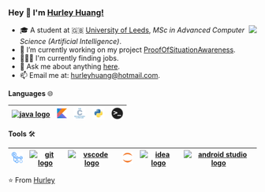 ### Hey 👋 I'm [Hurley Huang!](http://hurley.fun) 

<img align="right" src="https://github-readme-stats.vercel.app/api?username=HurleyJames&show_icons=true&hide_border=true&count_private=true" />
 
- 🎓 A student at 🇬🇧 [University of Leeds](https://www.leeds.ac.uk), *MSc in Advanced Computer Science (Artificial Intelligence)*.
- 🔭 I’m currently working on my project [ProofOfSituationAwareness](https://github.com/epournaras/ProofOfSituationAwareness).
- 👨🏻‍💻 I'm currently finding jobs.
- 💬 Ask me about anything [here](https://github.com/HurleyJames/HurleyJames/issues).
- 📫 Email me at: hurleyhuang@hotmail.com.

**Languages** 🌐

| [<img src="https://raw.githubusercontent.com/HurleyJames/ImageHosting/master/java.png" alt="java logo" width="24">](https://vlang.io/)  |  [<img src="https://raw.githubusercontent.com/github/explore/80688e429a7d4ef2fca1e82350fe8e3517d3494d/topics/kotlin/kotlin.png" alt="kotlin logo" width="20">](https://kotlinlang.org/)  |  [<img src="https://raw.githubusercontent.com/github/explore/80688e429a7d4ef2fca1e82350fe8e3517d3494d/topics/c/c.png" alt="c logo" width="24">](http://www.open-std.org/jtc1/sc22/wg14/) |  [<img src="https://raw.githubusercontent.com/github/explore/80688e429a7d4ef2fca1e82350fe8e3517d3494d/topics/python/python.png" alt="python logo" width="24">](https://www.python.org/) | [<img src="https://raw.githubusercontent.com/github/explore/80688e429a7d4ef2fca1e82350fe8e3517d3494d/topics/terminal/terminal.png" alt="terminal logo" width="24">](https://en.wikipedia.org/wiki/Computer_terminal/)  |
|---|---|---|---|---|

**Tools** 🛠️

| [<img src="https://raw.githubusercontent.com/Delta456/Delta456/master/img/actions.png" alt="actions logo" width="24">](https://github.com/features/actions) | [<img src="https://raw.githubusercontent.com/Delta456/Delta456/master/img/git.png" alt="git logo" width="24">](https://git-scm.com/) | [<img src="https://raw.githubusercontent.com/Delta456/Delta456/master/img/vscode.png" alt="vscode logo" width="24">](https://code.visualstudio.com/) | [<img src="https://raw.githubusercontent.com/Delta456/Delta456/master/img/jupyter_notebook.png" alt="jupyter notebook logo" width="24">](https://jupyter.org/) | [<img src="https://raw.githubusercontent.com/HurleyJames/ImageHosting/master/intellij_idea.png" alt="idea logo" width="24">](https://www.jetbrains.com/idea/)  |  [<img src="https://raw.githubusercontent.com/HurleyJames/ImageHosting/master/256px-Android_Studio_icon.svg.png" alt="android studio logo" width="24">](https://developer.android.com/studio/) |
|---|---|---|---|---|---|

⭐️ From [Hurley](https://github.com/HurleyJames)

